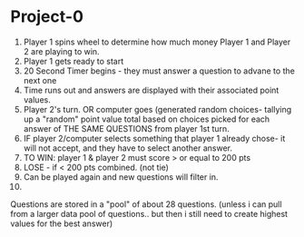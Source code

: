 # Project-0
1. Player 1 spins wheel to determine how much money Player 1 and Player 2 are playing to win.
2. Player 1 gets ready to start
3. 20 Second Timer begins - they must answer a question to advane to the next one
4. Time runs out and answers are displayed with their associated point values.
5. Player 2's turn. OR computer goes (generated random choices- tallying up a "random" point value total based on choices picked for each answer of THE SAME QUESTIONS from player 1st turn. 
6. IF player 2/computer selects something that player 1 already chose- it will not accept, and they have to select another answer. 
7. TO WIN: player 1 & player 2 must score > or equal to 200 pts
8. LOSE - if < 200 pts combined. (not tie)
9. Can be played again and new questions will filter in. 
10. 

Questions are stored in a "pool" of about 28 questions. (unless i can pull from a larger data pool of questions.. but then i still need to create highest values for the best answer)

